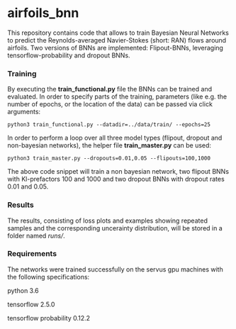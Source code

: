 # airfoils_bnn
This repository contains code that allows to train Bayesian Neural Networks to predict the Reynolds-averaged Navier-Stokes (short: RAN) flows around airfoils. Two versions of BNNs are implemented: Flipout-BNNs, leveraging tensorflow-probability and dropout BNNs. 
### Training
By executing the __train_functional.py__ file the BNNs can be trained and evaluated. In order to specify parts of the training, parameters (like e.g. the number of epochs, or the location of the data) can be passed via click arguments:

```python3 train_functional.py --datadir=../data/train/ --epochs=25```

In order to perform a loop over all three model types (flipout, dropout and non-bayesian networks), the helper file __train_master.py__ can be used:

```python3 train_master.py --dropouts=0.01,0.05 --flipouts=100,1000```

The above code snippet will train a non bayesian network, two flipout BNNs with Kl-prefactors 100 and 1000 and two dropout BNNs with dropout rates 0.01 and 0.05.

### Results
The results, consisting of loss plots and examples showing repeated samples and the corresponding uncerainty distribution, will be stored in a folder named *runs/*.

### Requirements
The networks were trained successfully on the servus gpu machines with the following specifications:

python 3.6

tensorflow 2.5.0

tensorflow probability 0.12.2
